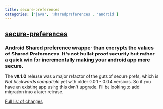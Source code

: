```yaml
---
title: secure-preferences
categories: ['java', 'sharedpreferences', 'android']
---
```

## [secure-preferences](https://github.com/scottyab/secure-preferences)

### Android Shared preference wrapper than encrypts the values of Shared Preferences. It's not bullet proof security but rather a quick win for incrementally making your android app more secure.

The **v0.1.0** release was a major refactor of the guts of secure prefs, which is *Not backwards compatible* yet with older 0.0.1 - 0.0.4 versions. So if you have an existing app using this don't upgrade. I'll be looking to add migration into a later release.

[Full list of changes](changes.md)
